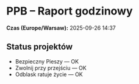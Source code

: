 # PPB – Raport godzinowy
**Czas (Europe/Warsaw):** 2025-09-26 14:37

## Status projektów
- Bezpieczny Pieszy — OK
- Zwolnij przy przejściu — OK
- Odblask ratuje życie — OK

